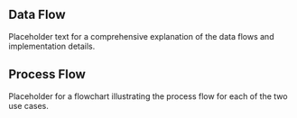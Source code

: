 ## Data Flow

Placeholder text for a comprehensive explanation of the data flows and implementation details.

## Process Flow

Placeholder for a flowchart illustrating the process flow for each of the two use cases.

